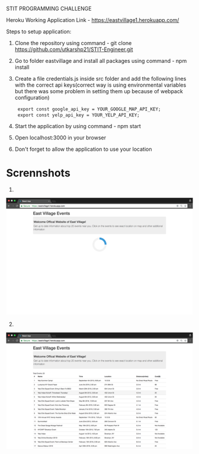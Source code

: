 STIT PROGRAMMING CHALLENGE 

Heroku Working Application Link - https://eastvillage1.herokuapp.com/

Steps to setup application:

1) Clone the repository using command -  git clone https://github.com/utkarshp21/STIT-Engineer.git

2) Go to folder eastvillage and install all packages using command - npm install

3) Create a file credentials.js inside src folder and add the following lines with the correct api keys(correct way is using environmental variables but there was some problem in setting them up because of webpack configuration)
        
        export const google_api_key = YOUR_GOOGLE_MAP_API_KEY;
        export const yelp_api_key = YOUR_YELP_API_KEY;

4) Start the application by using command - npm start

5) Open localhost:3000 in your browser

6) Don't forget to allow the application to use your location

        
# Scrennshots

1)

![ScreenShot](https://github.com/utkarshp21/STIT-Engineer/blob/master/screenshots/1.png)

2)

![ScreenShot](https://github.com/utkarshp21/STIT-Engineer/blob/master/screenshots/2.png)


